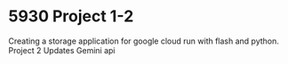 # 5930 Project 1-2
 Creating a storage application for google cloud run with flash and python.
Project 2 Updates
Gemini api
